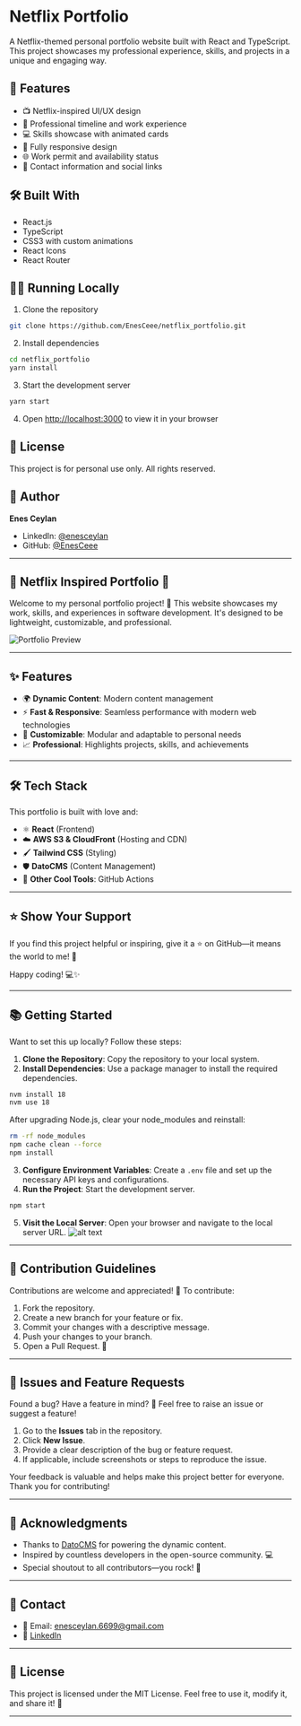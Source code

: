 # Netflix Portfolio

A Netflix-themed personal portfolio website built with React and TypeScript. This project showcases my professional experience, skills, and projects in a unique and engaging way.

## 🚀 Features

- 📺 Netflix-inspired UI/UX design
- 🎯 Professional timeline and work experience
- 💻 Skills showcase with animated cards
- 📱 Fully responsive design
- 🌐 Work permit and availability status
- 📧 Contact information and social links

## 🛠️ Built With

- React.js
- TypeScript
- CSS3 with custom animations
- React Icons
- React Router

## 🏃‍♂️ Running Locally

1. Clone the repository
```bash
git clone https://github.com/EnesCeee/netflix_portfolio.git
```

2. Install dependencies
```bash
cd netflix_portfolio
yarn install
```

3. Start the development server
```bash
yarn start
```

4. Open [http://localhost:3000](http://localhost:3000) to view it in your browser

## 📝 License

This project is for personal use only. All rights reserved.

## 👤 Author

**Enes Ceylan**

- LinkedIn: [@enesceylan](https://linkedin.com/in/enes-ceylan-5845b0147/)
- GitHub: [@EnesCeee](https://github.com/EnesCeee)

---

## 🌟 Netflix Inspired Portfolio 🌟

Welcome to my personal portfolio project! 🚀 This website showcases my work, skills, and experiences in software development. It's designed to be lightweight, customizable, and professional.

![Portfolio Preview](https://github.com/user-attachments/assets/f8220485-16ec-48cf-8cb2-7853540c5724)

---

## ✨ Features

- 🌍 **Dynamic Content**: Modern content management
- ⚡ **Fast & Responsive**: Seamless performance with modern web technologies
- 🎨 **Customizable**: Modular and adaptable to personal needs
- 📈 **Professional**: Highlights projects, skills, and achievements

---

## 🛠️ Tech Stack

This portfolio is built with love and:

- ⚛️ **React** (Frontend)
- ☁️ **AWS S3 & CloudFront** (Hosting and CDN)
- 🖌️ **Tailwind CSS** (Styling)
- 🛡️ **DatoCMS** (Content Management)
- 🧩 **Other Cool Tools**: GitHub Actions

---

## ⭐ Show Your Support

If you find this project helpful or inspiring, give it a ⭐ on GitHub—it means the world to me! 🌟

Happy coding! 💻✨

---

## 📚 Getting Started

Want to set this up locally? Follow these steps:

1. **Clone the Repository**: Copy the repository to your local system.
2. **Install Dependencies**: Use a package manager to install the required dependencies.

```bash
nvm install 18
nvm use 18
```

After upgrading Node.js, clear your node_modules and reinstall:

```bash
rm -rf node_modules
npm cache clean --force
npm install
```

3. **Configure Environment Variables**: Create a `.env` file and set up the necessary API keys and configurations.
4. **Run the Project**: Start the development server.

```bash
npm start
```

5. **Visit the Local Server**: Open your browser and navigate to the local server URL.
   ![alt text](image.png)

---

## 🤝 Contribution Guidelines

Contributions are welcome and appreciated! 🥳 To contribute:

1. Fork the repository.
2. Create a new branch for your feature or fix.
3. Commit your changes with a descriptive message.
4. Push your changes to your branch.
5. Open a Pull Request. 🎉

---

## 🐛 Issues and Feature Requests

Found a bug? Have a feature in mind? 🤔 Feel free to raise an issue or suggest a feature!

1. Go to the **Issues** tab in the repository.
2. Click **New Issue**.
3. Provide a clear description of the bug or feature request.
4. If applicable, include screenshots or steps to reproduce the issue.

Your feedback is valuable and helps make this project better for everyone. Thank you for contributing!

---

## 🌟 Acknowledgments

- Thanks to [DatoCMS](https://www.datocms.com) for powering the dynamic content.
- Inspired by countless developers in the open-source community. 💻
- Special shoutout to all contributors—you rock! 🤘

---

## 📧 Contact

- 📧 Email: [enesceylan.6699@gmail.com](mailto:enesceylan.6699@gmail.com)
- 🔗 [LinkedIn](https://linkedin.com/in/enes-ceylan-5845b0147)

---

## 📜 License

This project is licensed under the MIT License. Feel free to use it, modify it, and share it! 🌈

---
